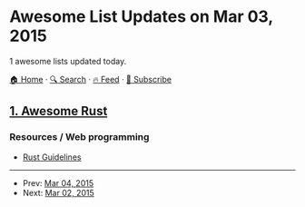 # Awesome List Updates on Mar 03, 2015

1 awesome lists updated today.

[🏠 Home](/README.md) · [🔍 Search](https://www.trackawesomelist.com/search/) · [🔥 Feed](https://www.trackawesomelist.com/rss.xml) · [📮 Subscribe](https://trackawesomelist.us17.list-manage.com/subscribe?u=d2f0117aa829c83a63ec63c2f&id=36a103854c)



## [1. Awesome Rust](/content/rust-unofficial/awesome-rust/README.md)

### Resources / Web programming

*   [Rust Guidelines](http://aturon.github.io/)

---

- Prev: [Mar 04, 2015](/content/2015/03/04/README.md)
- Next: [Mar 02, 2015](/content/2015/03/02/README.md)
